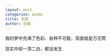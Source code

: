 ```yaml
---
layout: post
categories: poems
title: 无题
author: 白楊
---
```


我的梦中充满了色彩、各种不可能，简直就是万花筒

现实中却一清二白，都没发生




